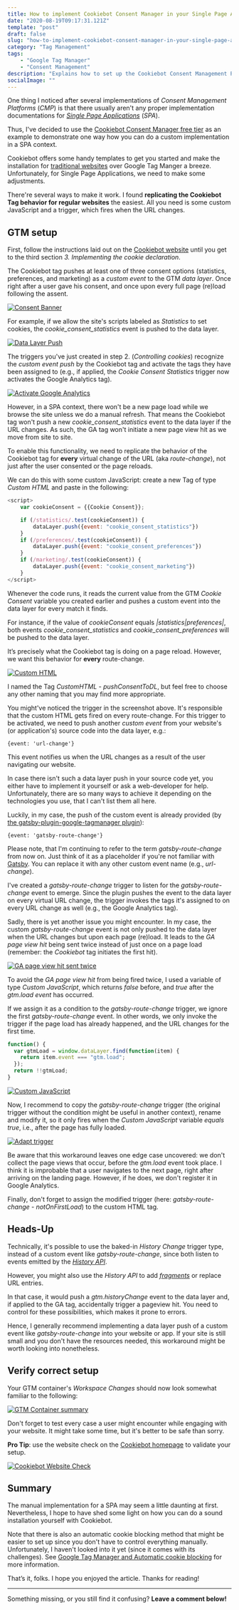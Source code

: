 ```yaml
---
title: How to implement Cookiebot Consent Manager in your Single Page Application over Tag Manager
date: "2020-08-19T09:17:31.121Z"
template: "post"
draft: false
slug: "how-to-implement-cookiebot-consent-manager-in-your-single-page-application-over-tag-manager"
category: "Tag Management"
tags:
    - "Google Tag Manager"
    - "Consent Management"
description: "Explains how to set up the Cookiebot Consent Management Platform over Google Tag Manager in your Single Page Application."
socialImage: ""
---
```


One thing I noticed after several implementations of _Consent Management Platforms_ (_CMP_) is that there usually aren't any proper implementation documentations for [_Single Page Applications_](https://en.wikipedia.org/wiki/Single-page_application) (_SPA_).

Thus, I've decided to use the [Cookiebot Consent Manager free tier](https://www.cookiebot.com/en/pricing/) as an example to demonstrate one way how you can do a custom implementation in a SPA context.

Cookiebot offers some handy templates to get you started and make the installation for [traditional websites](https://www.robinwieruch.de/web-applications) over Google Tag Manger a breeze. Unfortunately, for Single Page Applications, we need to make some adjustments.

There're several ways to make it work. I found **replicating the Cookiebot Tag behavior for regular websites** the easiest. All you need is some custom JavaScript and a trigger, which fires when the URL changes.

## GTM setup

First, follow the instructions laid out on the [Cookiebot website](https://support.cookiebot.com/hc/en-us/articles/360003793854-Google-Tag-Manager-deployment) until you get to the third section _3. Implementing the cookie declaration_.

The Cookiebot tag pushes at least one of three consent options (statistics, preferences, and marketing) as a _custom event_ to the GTM _data layer_. Once right after a user gave his consent, and once upon every full page (re)load following the assent.

[![Consent Banner](/media/cmp-setup-spa/cookie_consent_banner_accept_statistics.jpg)](/media/cmp-setup-spa/cookie_consent_banner_accept_statistics.jpg)

<!-- prettier-ignore -->
For example, if we allow the site's scripts labeled as _Statistics_ to set cookies, the *cookie\_consent\_statistics* event is pushed to the data layer.

[![Data Layer Push](/media/cmp-setup-spa/data_layer_push_cookie_consent_statistics.jpg)](/media/cmp-setup-spa/data_layer_push_cookie_consent_statistics.jpg)

The triggers you've just created in step 2. (_Controlling cookies_) recognize the _custom event push_ by the Cookiebot tag and activate the tags they have been assigned to (e.g., if applied, the _Cookie Consent Statistics_ trigger now activates the Google Analytics tag).

[![Activate Google Analytics](/media/cmp-setup-spa/cookie_consent_statistics_trigger_activates_GA.jpg)](/media/cmp-setup-spa/cookie_consent_statistics_trigger_activates_GA.jpg)

<!-- prettier-ignore -->
However, in a SPA context, there won't be a new page load while we browse the site unless we do a manual refresh. That means the Cookiebot tag won't push a new *cookie\_consent\_statistics* event to the data layer if the URL changes. As such, the GA tag won't initiate a new page view hit as we move from site to site.

To enable this functionality, we need to replicate the behavior of the Cookiebot tag for **every** virtual change of the URL (aka _route-change_), not just after the user consented or the page reloads.

We can do this with some custom JavaScript: create a new Tag of type _Custom HTML_ and paste in the following:

```javascript
<script>
    var cookieConsent = {{Cookie Consent}};

    if (/statistics/.test(cookieConsent)) {
        dataLayer.push({event: "cookie_consent_statistics"})
    }
    if (/preferences/.test(cookieConsent)) {
        dataLayer.push({event: "cookie_consent_preferences"})
    }
    if (/marketing/.test(cookieConsent)) {
        dataLayer.push({event: "cookie_consent_marketing"})
    }
</script>
```

Whenever the code runs, it reads the current value from the GTM _Cookie Consent_ variable you created earlier and pushes a custom event into the data layer for every match it finds.

<!-- prettier-ignore -->
For instance, if the value of _cookieConsent_ equals _|statistics|preferences|_, both events *cookie\_consent\_statistics* and *cookie\_consent\_preferences* will be pushed to the data layer.

It’s precisely what the Cookiebot tag is doing on a page reload. However, we want this behavior for **every** route-change.

[![Custom HTML](/media/cmp-setup-spa/customHTML_tag_pushConsentToDL.jpg)](/media/cmp-setup-spa/customHTML_tag_pushConsentToDL.jpg)

I named the Tag _CustomHTML - pushConsentToDL_, but feel free to choose any other naming that you may find more appropriate.

You might've noticed the trigger in the screenshot above. It's responsible that the custom HTML gets fired on every route-change. For this trigger to be activated, we need to push another _custom event_ from your website's (or application's) source code into the data layer, e.g.:

`{event: 'url-change'}`

This event notifies us when the URL changes as a result of the user navigating our website.

In case there isn't such a data layer push in your source code yet, you either have to implement it yourself or ask a web-developer for help. Unfortunately, there are so many ways to achieve it depending on the technologies you use, that I can't list them all here.

Luckily, in my case, the push of the custom event is already provided (by [the gatsby-plugin-google-tagmanager plugin](https://www.gatsbyjs.com/plugins/gatsby-plugin-google-tagmanager/)):

`{event: 'gatsby-route-change'}`

Please note, that I'm continuing to refer to the term _gatsby-route-change_ from now on. Just think of it as a placeholder if you're not familiar with [Gatsby](https://www.gatsbyjs.com/). You can replace it with any other custom event name (e.g., _url-change_).

I've created a _gatsby-route-change_ trigger to listen for the _gatsby-route-change_ event to emerge. Since the plugin pushes the event to the data layer on every virtual URL change, the trigger invokes the tags it's assigned to on every URL change as well (e.g., the Google Analytics tag).

Sadly, there is yet another issue you might encounter. In my case, the custom _gatsby-route-change_ event is not only pushed to the data layer when the URL changes but upon each page (re)load. It leads to the _GA page view hit_ being sent twice instead of just once on a page load (remember: the _Cookiebot_ tag initiates the first hit).

[![GA page view hit sent twice](/media/cmp-setup-spa/ga_page_view_hit_sent_twice.jpg)](/media/cmp-setup-spa/ga_page_view_hit_being_sent_twice.jpg)

To avoid the _GA page view hit_ from being fired twice, I used a variable of type _Custom JavaScript_, which returns _false_ before, and _true_ after the _gtm.load event_ has occurred.

If we assign it as a condition to the _gatsby-route-change_ trigger, we ignore the first _gatsby-route-change_ event. In other words, we only invoke the trigger if the page load has already happened, and the URL changes for the first time.

```javascript
function() {
  var gtmLoad = window.dataLayer.find(function(item) {
    return item.event === "gtm.load";
  });
  return !!gtmLoad;
}
```

[![Custom JavaScript](/media/cmp-setup-spa/custom_js_variable_to_catch_gtmLoad_event.jpg)](/media/cmp-setup-spa/custom_js_variable_to_catch_gtmLoad_event.jpg)

Now, I recommend to copy the _gatsby-route-change_ trigger (the original trigger without the condition might be useful in another context), rename and modify it, so it only fires when the _Custom JavaScript_ variable _equals true_, i.e., after the page has fully loaded.

[![Adapt trigger](/media/cmp-setup-spa/gatsby-route-change_trigger_notOnFirstLoad.jpg)](/media/cmp-setup-spa/gatsby-route-change_trigger_notOnFirstLoad.jpg)

Be aware that this workaround leaves one edge case uncovered: we don't collect the page views that occur, before the _gtm.load_ event took place. I think it is improbable that a user navigates to the next page, right after arriving on the landing page. However, if he does, we don't register it in Google Analytics.

Finally, don't forget to assign the modified trigger (here: _gatsby-route-change - notOnFirstLoad_) to the custom HTML tag.

## Heads-Up

Technically, it's possible to use the baked-in _History Change_ trigger type, instead of a custom event like _gatsby-route-change_, since both listen to events emitted by the [_History API_](https://developer.mozilla.org/en-US/docs/Web/API/History_API).

However, you might also use the _History API_ to add [_fragments_](https://stackoverflow.com/questions/30997420/what-are-fragment-urls-and-why-to-use-them) or replace URL entries.

In that case, it would push a _gtm.historyChange_ event to the data layer and, if applied to the GA tag, accidentally trigger a pageview hit. You need to control for these possibilities, which makes it prone to errors.

Hence, I generally recommend implementing a data layer push of a custom event like _gatsby-route-change_ into your website or app. If your site is still small and you don't have the resources needed, this workaround might be worth looking into nonetheless.

## Verify correct setup

Your GTM container's _Workspace Changes_ should now look somewhat familiar to the following:

[![GTM Container summary](/media/cmp-setup-spa/gtm_container_summary.jpg)](/media/cmp-setup-spa/gtm_container_summary.jpg)

Don't forget to test every case a user might encounter while engaging with your website. It might take some time, but it's better to be safe than sorry.

**Pro Tip**: use the website check on the [Cookiebot homepage](https://www.cookiebot.com/en/) to validate your setup.

[![Cookiebot Website Check](/media/cmp-setup-spa/cookiebot_website_check.jpg)](/media/cmp-setup-spa/cookiebot_website_check.jpg)

<!--
For your convenience, I've exported the container settings for you to import it in your GTM account easily. While I've tested the setup myself, I can't guarantee that it works under every circumstance. You always need to make a test run yourself!
 -->

## Summary

The manual implementation for a SPA may seem a little daunting at first. Nevertheless, I hope to have shed some light on how you can do a sound installation yourself with Cookiebot.

Note that there is also an automatic cookie blocking method that might be easier to set up since you don't have to control everything manually. Unfortunately, I haven't looked into it yet (since it comes with its challenges). See [Google Tag Manager and Automatic cookie blocking](https://support.cookiebot.com/hc/en-us/articles/360009192739) for more information.

That’s it, folks. I hope you enjoyed the article. Thanks for reading!

<hr>

Something missing, or you still find it confusing? **Leave a comment below!**

<!-- put into the author component
Want some help with your custom Consent Manager implementation? **Get in touch!**
-->
